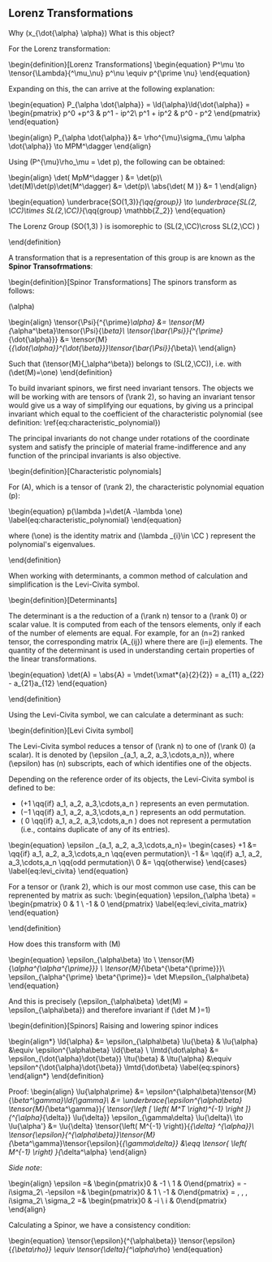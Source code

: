 ## Lorenz Transformations

Why \(x_{\dot{\alpha} \alpha}\)  What is this object?

For the Lorenz transformation:

<!-- #TODO: Write definition of Lorentz Group -->

\begin{definition}[Lorenz Transformations]
  \begin{equation}
    P^\mu \to \tensor{\Lambda}{^\mu_\nu} p^\nu \equiv p^{\prime \nu}
  \end{equation}

  Expanding on this, the can arrive at the following explanation:

  \begin{equation}
    P_{\alpha \dot{\alpha}} = \ld{\alpha}\ld{\dot{\alpha}} = \begin{pmatrix}
      p^0 +p^3 & p^1 - ip^2\\
      p^1 + ip^2 & p^0 - p^2
    \end{pmatrix}
  \end{equation}

  \begin{align}
    P_{\alpha \dot{\alpha}} &= \rho^{\mu}\sigma_{\mu \alpha \dot{\alpha}} \to MPM^\dagger
  \end{align}

  Using \(P^{\mu}\rho_\mu = \det p\), the following can be obtained:

  \begin{align}
    \det( MpM^\dagger ) &= \det(p)\\
    \det(M)\det(p)\det(M^\dagger) &= \det(p)\\
    \abs{\det( M )} &= 1
  \end{align}

  \begin{equation}
    \underbrace{SO(1,3)}_{\qq{group}} \to \underbrace{SL(2, \CC)\times SL(2,\CC)}_{\qq{group} \mathbb{Z_2}}
  \end{equation}

  The Lorenz Group \(SO(1,3) \) is isomorephic to \(SL(2,\CC)\cross SL(2,\CC) \)

\end{definition}

A transformation that is a representation of this group is are known as the **Spinor Transofrmations**:

<!-- #TODO: Write Spinor Transformation definition in words -->

\begin{definition}[Spinor Transformations]
The spinors transform as follows:

\(\alpha\)

\begin{align}
  \tensor{\Psi}{^{\prime}_\alpha} &= \tensor{M}{_\alpha^\beta}\tensor{\Psi}{_\beta}\\
  \tensor{\bar{\Psi}}{^{\prime}_{\dot{\alpha}}} &= \tensor{M}{_{\dot{\alpha}}^{\dot{\beta}}}\tensor{\bar{\Psi}}{_\beta}\\
\end{align}

Such that \(\tensor{M}{_\alpha^\beta}\) belongs to \(SL(2,\CC)\), i.e. with \(\det(M)=\one\)
\end{definition}

To build invariant spinors, we first need invariant tensors. The objects we will be working with are tensors of \(\rank 2\), so having an invariant tensor would give us a way of simplifying our equations, by giving us a principal invariant which equal to the coefficient of the characteristic polynomial (see definition: \ref{eq:characteristic_polynomial})

The principal invariants do not change under rotations of the coordinate system 
and satisfy the principle of material frame-indifference
and any function of the principal invariants is also objective.


\begin{definition}[Characteristic polynomials]

  For \(A\), which is a tensor of \(\rank 2\), the characteristic polynomial equation \(p\):

  \begin{equation}
    p(\lambda )=\det(A -\lambda \one)
    \label{eq:characteristic_polynomial}
  \end{equation}

  where \(\one\) is the identity matrix and \(\lambda _{i}\in \CC \) represent the polynomial's eigenvalues.


\end{definition}


When working with determinants, a common method of calculation and simplification is the Levi-Civita symbol.

\begin{definition}[Determinants]

  The determinant is a the reduction of a \(\rank n\) tensor to a \(\rank 0\) or scalar value. It is computed from each of the tensors elements, only if each of the number of elements are equal. For example, for an \(n=2\) ranked tensor, the corresponding matrix \(A_{ij}\) where there are \(i=j\) elements. The quantity of the determinant is used in understanding certain properties of the linear transformations.

\begin{equation}
  \det(A) = \abs{A} = \mdet{\xmat*{a}{2}{2}} = a_{11} a_{22} - a_{21}a_{12}
\end{equation}


\end{definition}

Using the Levi-Civita symbol, we can calculate a determinant as such:



\begin{definition}[Levi Civita symbol]

The Levi-Civita symbol reduces a tensor of \(\rank n\) to one of \(\rank 0\) (a scalar). It is denoted by \(\epsilon _{a_1, a_2, a_3,\cdots,a_n}\), where \(\epsilon\) has \(n\) subscripts, each of which identifies one of the objects.

Depending on the reference order of its objects, the Levi-Civita symbol is defined to be:
 - \(+1 \qq{if} a_1, a_2, a_3,\cdots,a_n \) represents an even permutation.
 - \(−1 \qq{if} a_1, a_2, a_3,\cdots,a_n \) represents an odd permutation.
 - \( 0 \qq{if} a_1, a_2, a_3,\cdots,a_n \) does not represent a permutation (i.e., contains duplicate of any of its entries).

 \begin{equation}
 \epsilon _{a_1, a_2, a_3,\cdots,a_n}= \begin{cases}
 +1 &= \qq{if} a_1, a_2, a_3,\cdots,a_n \qq{even permutation}\\
 -1 &= \qq{if} a_1, a_2, a_3,\cdots,a_n \qq{odd permutation}\\
 0 &= \qq{otherwise}
 \end{cases}
 \label{eq:levi_civita}
 \end{equation}

 For a tensor or \(\rank 2\), which is our most common use case, this can be reprenented by matrix as such:
  \begin{equation}
    \epsilon_{\alpha \beta} = \begin{pmatrix} 0 & 1 \\ -1 & 0 \end{pmatrix}
     \label{eq:levi_civita_matrix}
  \end{equation}

\end{definition}

How does this transform with \(M\)

\begin{equation}
  \epsilon_{\alpha\beta} \to \\
  \tensor{M}{_\alpha^{\alpha^{\prime}}} \\
  \tensor{M}{_\beta^{\beta^{\prime}}}\\
  \epsilon_{\alpha^{\prime} \beta^{\prime}}= \det M\epsilon_{\alpha\beta}
\end{equation}

And this is precisely \(\epsilon_{\alpha\beta} \det(M) = \epsilon_{\alpha\beta}\) and therefore invariant if \(\det M )=1\)


\begin{definition}[Spinors]
  Raising and lowering spinor indices

\begin{align*}
  \ld{\alpha} &= \epsilon_{\alpha\beta} \lu{\beta} &
  \lu{\alpha} &\equiv \epsilon^{\alpha\beta} \ld{\beta} \\
  \lmtd{\dot\alpha} &= \epsilon_{\dot{\alpha}\dot{\beta}} \ltu{\beta} &
  \ltu{\alpha} &\equiv \epsilon^{\dot{\alpha}\dot{\beta}} \lmtd{\dot\beta}
  \label{eq:spinors}
\end{align*}
\end{definition}

Proof:
\begin{align}
  \lu{\alpha\prime} &= \epsilon^{\alpha\beta}\tensor{M}{_\beta^\gamma}\ld{\gamma}\\
  &= \underbrace{\epsilon^{\alpha\beta} \tensor{M}{_\beta^\gamma}}_{ \tensor{\left [ \left( M^T \right)^{-1} \right ]}{^{\alpha}_{\delta}} \lu{\delta}} \epsilon_{\gamma\delta} \lu{\delta}\\
  \to \lu{\alpha'} &= \lu{\delta} \tensor{\left( M^{-1} \right)}{_{\delta} ^{\alpha}}\\
  \tensor{\epsilon}{^{\alpha\beta}}\tensor{M}{_\beta^\gamma}\tensor{\epsilon}{_{\gamma\delta}} &\eqq \tensor{ \left( M^{-1} \right) }{_\delta^\alpha}
\end{align}

*Side note*:

\begin{align}
  \epsilon =& \begin{pmatrix}0 & -1 \\ 1 & 0\end{pmatrix} = -i\sigma_2\\
  -\epsilon =& \begin{pmatrix}0 & 1 \\ -1 & 0\end{pmatrix} = \, \, \, i\sigma_2\\
  \sigma_2 =& \begin{pmatrix}0 & -i \\ i & 0\end{pmatrix}
\end{align}

Calculating a Spinor, we have a consistency condition:

\begin{equation}
  \tensor{\epsilon}{^{\alpha\beta}} \tensor{\epsilon}{_{\beta\rho}} \equiv \tensor{\delta}{^\alpha_\rho}
\end{equation}

